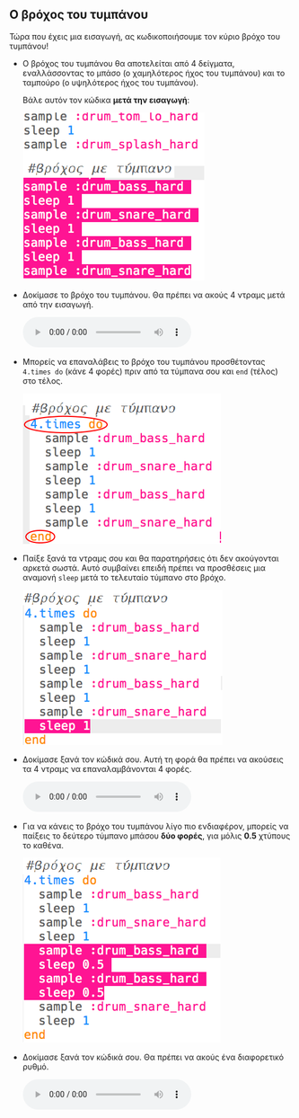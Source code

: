## Ο βρόχος του τυμπάνου

Τώρα που έχεις μια εισαγωγή, ας κωδικοποιήσουμε τον κύριο βρόχο του τυμπάνου!

+ Ο βρόχος του τυμπάνου θα αποτελείται από 4 δείγματα, εναλλάσσοντας το μπάσο (ο χαμηλότερος ήχος του τυμπάνου) και το ταμπούρο (ο υψηλότερος ήχος του τυμπάνου).
    
    Βάλε αυτόν τον κώδικα **μετά την εισαγωγή**:
    
    ![στιγμιότυπο οθόνης](images/drum-main.png)

+ Δοκίμασε το βρόχο του τυμπάνου. Θα πρέπει να ακούς 4 ντραμς μετά από την εισαγωγή.
    
    <div id="audio-preview" class="pdf-hidden">
    <audio controls preload> 
      <source src="resources/drums-loop-1.mp3" type="audio/mpeg"> 
    Το πρόγραμμα περιήγησής σου δεν υποστηρίζει αυτό το <code>ηχητικό</code> στοιχείο. 
    </audio>
    </div>
+ Μπορείς να επαναλάβεις το βρόχο του τυμπάνου προσθέτοντας `4.times do` (κάνε 4 φορές) πριν από τα τύμπανα σου και `end` (τέλος) στο τέλος.
    
    ![στιγμιότυπο οθόνης](images/drum-loop-bug.png)

+ Παίξε ξανά τα ντραμς σου και θα παρατηρήσεις ότι δεν ακούγονται αρκετά σωστά. Αυτό συμβαίνει επειδή πρέπει να προσθέσεις μια αναμονή `sleep` μετά το τελευταίο τύμπανο στο βρόχο.
    
    ![στιγμιότυπο οθόνης](images/drum-loop-fix.png)

+ Δοκίμασε ξανά τον κώδικά σου. Αυτή τη φορά θα πρέπει να ακούσεις τα 4 ντραμς να επαναλαμβάνονται 4 φορές.
    
    <div id="audio-preview" class="pdf-hidden">
    <audio controls preload> 
      <source src="resources/drums-loop-2.mp3" type="audio/mpeg"> 
    Το πρόγραμμα περιήγησής σου δεν υποστηρίζει αυτό το <code>ηχητικό</code> στοιχείο. 
    </audio>
    </div>
+ Για να κάνεις το βρόχο του τυμπάνου λίγο πιο ενδιαφέρον, μπορείς να παίξεις το δεύτερο τύμπανο μπάσου **δύο φορές**, για μόλις **0.5** χτύπους το καθένα.
    
    ![στιγμιότυπο οθόνης](images/drum-loop-double.png)

+ Δοκίμασε ξανά τον κώδικά σου. Θα πρέπει να ακούς ένα διαφορετικό ρυθμό.
    
    <div id="audio-preview" class="pdf-hidden">
    <audio controls preload> 
      <source src="resources/drums-loop-3.mp3" type="audio/mpeg"> 
    Το πρόγραμμα περιήγησής σου δεν υποστηρίζει αυτό το <code>ηχητικό</code> στοιχείο. 
    </audio>
    </div>